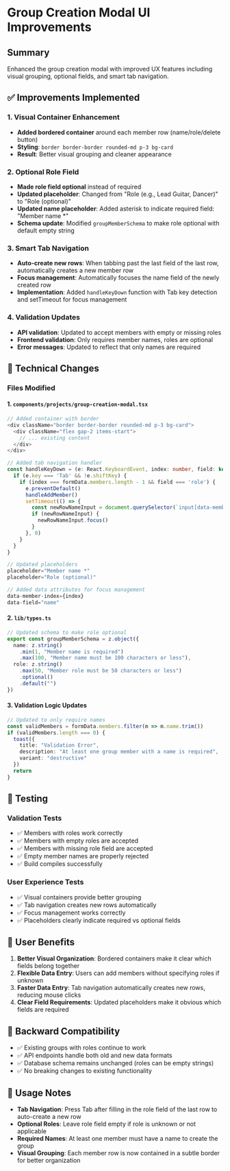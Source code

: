 # Group Creation Modal UI Improvements

## Summary
Enhanced the group creation modal with improved UX features including visual grouping, optional fields, and smart tab navigation.

## ✅ Improvements Implemented

### 1. Visual Container Enhancement
- **Added bordered container** around each member row (name/role/delete button)
- **Styling**: `border border-border rounded-md p-3 bg-card`
- **Result**: Better visual grouping and cleaner appearance

### 2. Optional Role Field
- **Made role field optional** instead of required
- **Updated placeholder**: Changed from "Role (e.g., Lead Guitar, Dancer)" to "Role (optional)"
- **Updated name placeholder**: Added asterisk to indicate required field: "Member name *"
- **Schema update**: Modified `groupMemberSchema` to make role optional with default empty string

### 3. Smart Tab Navigation
- **Auto-create new rows**: When tabbing past the last field of the last row, automatically creates a new member row
- **Focus management**: Automatically focuses the name field of the newly created row
- **Implementation**: Added `handleKeyDown` function with Tab key detection and setTimeout for focus management

### 4. Validation Updates
- **API validation**: Updated to accept members with empty or missing roles
- **Frontend validation**: Only requires member names, roles are optional
- **Error messages**: Updated to reflect that only names are required

## 🔧 Technical Changes

### Files Modified

#### 1. `components/projects/group-creation-modal.tsx`
```typescript
// Added container with border
<div className="border border-border rounded-md p-3 bg-card">
  <div className="flex gap-2 items-start">
    // ... existing content
  </div>
</div>

// Added tab navigation handler
const handleKeyDown = (e: React.KeyboardEvent, index: number, field: keyof GroupMemberInput) => {
  if (e.key === 'Tab' && !e.shiftKey) {
    if (index === formData.members.length - 1 && field === 'role') {
      e.preventDefault()
      handleAddMember()
      setTimeout(() => {
        const newRowNameInput = document.querySelector(`input[data-member-index="${index + 1}"][data-field="name"]`) as HTMLInputElement
        if (newRowNameInput) {
          newRowNameInput.focus()
        }
      }, 0)
    }
  }
}

// Updated placeholders
placeholder="Member name *"
placeholder="Role (optional)"

// Added data attributes for focus management
data-member-index={index}
data-field="name"
```

#### 2. `lib/types.ts`
```typescript
// Updated schema to make role optional
export const groupMemberSchema = z.object({
  name: z.string()
    .min(1, "Member name is required")
    .max(100, "Member name must be 100 characters or less"),
  role: z.string()
    .max(50, "Member role must be 50 characters or less")
    .optional()
    .default("")
})
```

#### 3. Validation Logic Updates
```typescript
// Updated to only require names
const validMembers = formData.members.filter(m => m.name.trim())
if (validMembers.length === 0) {
  toast({
    title: "Validation Error", 
    description: "At least one group member with a name is required",
    variant: "destructive"
  })
  return
}
```

## 🧪 Testing

### Validation Tests
- ✅ Members with roles work correctly
- ✅ Members with empty roles are accepted
- ✅ Members with missing role field are accepted
- ✅ Empty member names are properly rejected
- ✅ Build compiles successfully

### User Experience Tests
- ✅ Visual containers provide better grouping
- ✅ Tab navigation creates new rows automatically
- ✅ Focus management works correctly
- ✅ Placeholders clearly indicate required vs optional fields

## 🎯 User Benefits

1. **Better Visual Organization**: Bordered containers make it clear which fields belong together
2. **Flexible Data Entry**: Users can add members without specifying roles if unknown
3. **Faster Data Entry**: Tab navigation automatically creates new rows, reducing mouse clicks
4. **Clear Field Requirements**: Updated placeholders make it obvious which fields are required

## 🔄 Backward Compatibility

- ✅ Existing groups with roles continue to work
- ✅ API endpoints handle both old and new data formats
- ✅ Database schema remains unchanged (roles can be empty strings)
- ✅ No breaking changes to existing functionality

## 📝 Usage Notes

- **Tab Navigation**: Press Tab after filling in the role field of the last row to auto-create a new row
- **Optional Roles**: Leave role field empty if role is unknown or not applicable
- **Required Names**: At least one member must have a name to create the group
- **Visual Grouping**: Each member row is now contained in a subtle border for better organization